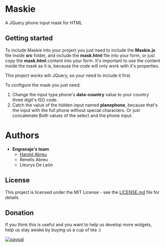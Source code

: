 # Maskie
A JQuery phone input mask for HTML

## Getting started
To include Maskie into your project you just need to include the **Maskie.js** file inside **src** folder, and include the **mask.html** file into your form, or just copy the **mask.html** content into your form.
It's important to use the content inside the mask as it is, because the code will only work with it's properties.

This project works wih JQuery, so your need to include it first.

To configure the mask you just need:
1. Change the input type phone's **data-country** value to your country three digit's ISO code.
2. Catch the value of the hidden input named **planephone**, because that's the input with the full phone without special characters. Or just concatenate Both values of the select and the phone input.

# Authors
* **Engranaje's team**
  * [Harold Abreu](https://github.com/Harverbo)
  * Renelis Abreu
  * Lleurys De León

## License
This project is licensed under the MIT License - see the [LICENSE.md](LICENSE.txt) file for details

## Donation
If you think this is useful and you want to help us develop more widgets, help us stay awake by buying us a cup of tea :)

[![paypal](https://www.paypalobjects.com/en_US/i/btn/btn_donate_SM.gif)](https://www.paypal.com/cgi-bin/webscr?cmd=_s-xclick&hosted_button_id=QSWLDMN5EATE6)
